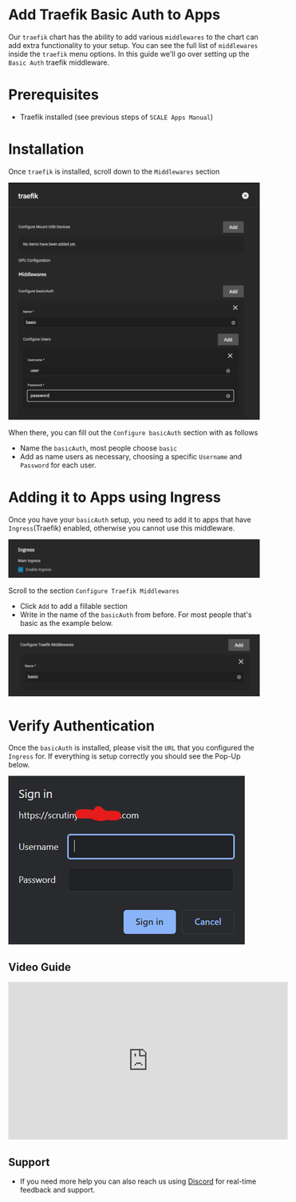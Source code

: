 # Add Traefik Basic Auth to Apps

Our `traefik` chart has the ability to add various `middlewares` to the chart can add extra functionality to your setup. You can see the full list of `middlewares` inside the `traefik` menu options. In this guide we'll go over setting up the `Basic Auth` traefik middleware.

# Prerequisites

- Traefik installed (see previous steps of `SCALE Apps Manual`)

# Installation

Once `traefik` is installed, scroll down to the `Middlewares` section

![BasicAuth](img/BasicAuth.png)

When there, you can fill out the `Configure basicAuth` section with as follows

- Name the `basicAuth`, most people choose `basic`
- Add as name users as necessary, choosing a specific `Username` and `Password` for each user.

# Adding it to Apps using Ingress

Once you have your `basicAuth` setup, you need to add it to apps that have `Ingress`(Traefik) enabled, otherwise you cannot use this middleware.

![EnabledIngress](img/IngressEnabled.png)

Scroll to the section `Configure Traefik Middlewares`

- Click `Add` to add a fillable section
- Write in the name of the `basicAuth` from before. For most people that's basic as the example below.

![ConfigureTraefikMiddlewares](img/ConfigureTraefikMiddlewares.png)

# Verify Authentication

Once the `basicAuth` is installed, please visit the `URL` that you configured the `Ingress` for. If everything is setup correctly you should see the Pop-Up below.

![BasicAuthWorking](img/BasicAuthWorking.png)

## Video Guide

<iframe width="560" height="315" src="https://www.youtube.com/embed/hDdFKE5-c44" title="YouTube video player" frameBorder="0" allow="accelerometer; autoplay; clipboard-write; encrypted-media; gyroscope; picture-in-picture" allowFullScreen></iframe>

## Support

- If you need more help you can also reach us using [Discord](https://discord.gg/tVsPTHWTtr) for real-time feedback and support.
